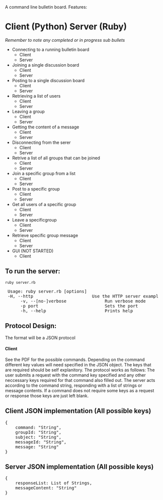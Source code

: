 A command line bulletin board.
Features:
# Client (Python) Server (Ruby)
*Remember to note any completed or in progress sub bullets*
* Connecting to a running bulletin board
	* Client
	* Server
* Joining a single discussion board 
	* Client
	* Server
* Posting to a single discussion board 
	* Client
	* Server
* Retrieving a list of users 
	* Client
	* Server
* Leaving a group
	* Client
	* Server
* Getting the content of a message
	* Client
	* Server
* Disconnecting from the serer
	* Client
	* Server
* Retrive a list of all groups that can be joined
	* Client
	* Server
* Join a specific group from a list
	* Client
	* Server
* Post to a specific group
	* Client
	* Server
* Get all users of a specific group
	* Client
	* Server
* Leave a specificgroup
	* Client
	* Server
* Retrieve specific group message
	* Client
	* Server
* GUI (NOT STARTED)
	* Client

## To run the server:
	ruby server.rb
<pre>
 Usage: ruby server.rb [options]
 -H, --http                       Use the HTTP server example (Not intended for submission, only as example code.
      -v, --[no-]verbose               Run verbose mode
      -p port                          Sets the port
      -h, --help                       Prints help
</pre>
## Protocol Design:
The format will be a JSON protocol 
#### Client
See the PDF for the possible commands. Depending on the command different key values will need specified in the JSON object. The keys that are required should be self explanitory. 
The protocol works as follows: The user submits a request with the command key specified and any other neccessary keys required for that command also filled out. The server acts according to the command string, responding with a list of strings or message contents. If a command does not require some keys as a request or response those keys are just left blank.

## Client JSON implementation (All possible keys)
<pre>
{
	command: "String",
	groupId: "String",
	subject: "String",
	messageId: "String",
	message: "String"
}
</pre>

## Server JSON implementation (All possible keys)
<pre>
{
	responseList: List of Strings,
	messageContent: "String"
}
</pre>

